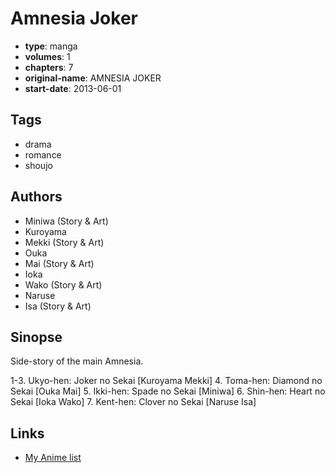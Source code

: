 # Amnesia Joker

-   **type**: manga
-   **volumes**: 1
-   **chapters**: 7
-   **original-name**: AMNESIA JOKER
-   **start-date**: 2013-06-01

## Tags

-   drama
-   romance
-   shoujo

## Authors

-   Miniwa (Story & Art)
-   Kuroyama
-   Mekki (Story & Art)
-   Ouka
-   Mai (Story & Art)
-   Ioka
-   Wako (Story & Art)
-   Naruse
-   Isa (Story & Art)

## Sinopse

Side-story of the main Amnesia.

1-3. Ukyo-hen: Joker no Sekai [Kuroyama Mekki] 4. Toma-hen: Diamond no Sekai [Ouka Mai] 5. Ikki-hen: Spade no Sekai [Miniwa] 6. Shin-hen: Heart no Sekai [Ioka Wako] 7. Kent-hen: Clover no Sekai [Naruse Isa]

## Links

-   [My Anime list](https://myanimelist.net/manga/83499/Amnesia_Joker)

